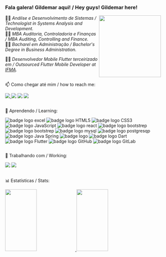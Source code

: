 ### Fala galera! Gildemar aqui! / Hey guys! Gildemar here! 

<img align="right" src="https://1000marcas.net/wp-content/uploads/2021/04/Star-Trek-Logo.png" height="200em">
👨‍🎓 <i>Análise e Desenvolvimento de Sistemas / Technologist in Systems Analysis and Development.</i><br/>
👨‍🎓 <i>MBA Auditoria, Controladoria e Finanças / MBA Auditing, Controlling and Finance.</i><br/>
👨‍🎓 <i>Bacharel em Administração / Bachelor's Degree in Business Administration.</i><br/>

👨‍💻 <i>Desenvolvedor Mobile Flutter terceirizado em / Outsourced Flutter Mobile Developer at [IFMA](https://www.linkedin.com/company/instituto-federal-de-educa-o-ci-ncia-e-tecnologia-do-maranh-o/mycompany/).</i>
    

  ##
  
📫 Como chegar até mim / how to reach me:
<div style="display: inline_block"> 
    <a href="https://instagram.com/gildemardiniz" target="_blank"><img src="https://img.shields.io/badge/-Instagram-%23E4405F?style=for-the-badge&logo=instagram&logoColor=white" target="_blank"</a>
    <a href = "mailto:gildemardiniz@gmail.com"><img src="https://img.shields.io/badge/gmail-D14836.svg?&style=for-the-badge&logo=gmail&logoColor=white"></a>
    <a href="https://www.linkedin.com/in/gildemardiniz" target="_blank"><img src="https://img.shields.io/badge/-LinkedIn-%230077B5?style=for-the-badge&logo=linkedin&logoColor=white" target="_blank"></a>
    <a href="https://www.linkedin.com/in/gildemardiniz" target="_blank"><img src="https://img.shields.io/badge/website-000000?style=for-the-badge&logo=About.me&logoColor=white"></a>
</div>
  
  ##
  
🌱 Aprendendo / Learning:
<div>
 <p>
   <img src="https://img.shields.io/badge/Microsoft_Excel-fff?style=for-the-badge&logo=microsoft-excel&logoColor=black" alt="badge logo excel"></img>
                    <img src="https://img.shields.io/badge/HTML5-fff?style=for-the-badge&logo=html5&logoColor=black" alt="badge logo HTML5"></img>
                    <img src="https://img.shields.io/badge/CSS3-fff?style=for-the-badge&logo=css3&logoColor=black" alt="badge logo CSS3"></img>
                    <img src="https://img.shields.io/badge/JavaScript-fff?style=for-the-badge&logo=javascript&logoColor=black" alt="badge logo JavaScript"></img>
                    <img src="https://img.shields.io/badge/React-fff?style=for-the-badge&logo=react&logoColor=black" alt="badge logo react"></img>
                    <img src="https://img.shields.io/badge/Bootstrap-fff?style=for-the-badge&logo=bootstrap&logoColor=black" alt="badge logo bootstrep"></img>
                    <img src="https://img.shields.io/badge/Material--UI-fff?style=for-the-badge&logo=material-ui&logoColor=black" alt="badge logo bootstrep"></img>
                    <img src="https://img.shields.io/badge/MySQL-fff?style=for-the-badge&logo=mysql&logoColor=black" alt="badge logo mysql"></img>
                    <img src="https://img.shields.io/badge/PostgreSQL-fff?style=for-the-badge&logo=postgresql&logoColor=black" alt="badge logo postgresqp"></img>
                    <img src="https://img.shields.io/badge/Java-fff?style=for-the-badge&logo=openjdk&logoColor=black" alt="badge logo Java Spring"></img>
                    <img src="https://img.shields.io/badge/Spring-fff?style=for-the-badge&logo=spring&logoColor=black" alt="badge logo"></img>
                    <img src="https://img.shields.io/badge/Dart-fff?style=for-the-badge&logo=dart&logoColor=black" alt="badge logo Dart"></img>
                    <img src="https://img.shields.io/badge/Flutter-fff?style=for-the-badge&logo=flutter&logoColor=black" alt="badge logo Flutter"></img>
                    <img src="https://img.shields.io/badge/GitHub-fff?style=for-the-badge&logo=github&logoColor=black" alt="badge logo GitHub"></img>
                    <img src="https://img.shields.io/badge/GitLab-fff?style=for-the-badge&logo=gitlab&logoColor=black" alt="badge logo GitLab"></img>
</div>
  
  ##
  
  🔭 Trabalhando com / Working:
<div>
 <p>
   <img src="https://img.shields.io/badge/dart-%230175C2.svg?&style=for-the-badge&logo=dart&logoColor=white"> 
   <img src="https://img.shields.io/badge/Flutter%20-%2302569B.svg?&style=for-the-badge&logo=Flutter&logoColor=white"> 
 </p>
</div>
  
  ##
  
📊 Estatísticas / Stats:
<div>
 <p>
  <a href="https://github.com/gildemardiniz/github-readme-stats"> 
   <img src="https://github-readme-stats.vercel.app/api?username=gildemardiniz&show_icons=true&theme=dark" height="200em" width="45%"/>
  </a>
  <a href="https://github.com/gildemardiniz/github-readme-stats"> 
   <img height="200em" width="45%" src="https://github-readme-stats.vercel.app/api/top-langs/?username=gildemardiniz&layout=compact&theme=dark"/>
  </a>
 </p>
 </div>
    
  ##
